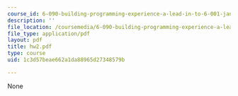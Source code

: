```yaml
---
course_id: 6-090-building-programming-experience-a-lead-in-to-6-001-january-iap-2005
description: ''
file_location: /coursemedia/6-090-building-programming-experience-a-lead-in-to-6-001-january-iap-2005/1c3d57beae662a1da88965d27348579b_hw2.pdf
file_type: application/pdf
layout: pdf
title: hw2.pdf
type: course
uid: 1c3d57beae662a1da88965d27348579b

---
```

None